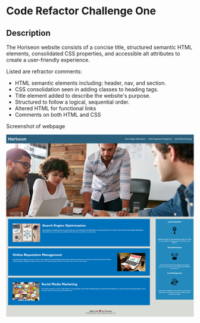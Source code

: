 # Code Refactor Challenge One

## Description

The Horiseon website consists of a concise title, structured semantic HTML elements, consolidated CSS properties, and accessible alt attributes to create a user-friendly experience. 

Listed are refractor comments:

- HTML semantic elements including: header, nav, and section.
- CSS consolidation seen in adding classes to heading tags.
- Title element added to describe the website's purpose.
- Structured to follow a logical, sequential order.
- Altered HTML for functional links
- Comments on both HTML and CSS 

Screenshot of webpage

![image of webpage](https://github.com/cheryljcruz/Challenge-One/blob/e30650c0d45963ac7d113613c2d5b00dd8cceb74/Develop/assets/images/Horiseon%20screenshot.png)